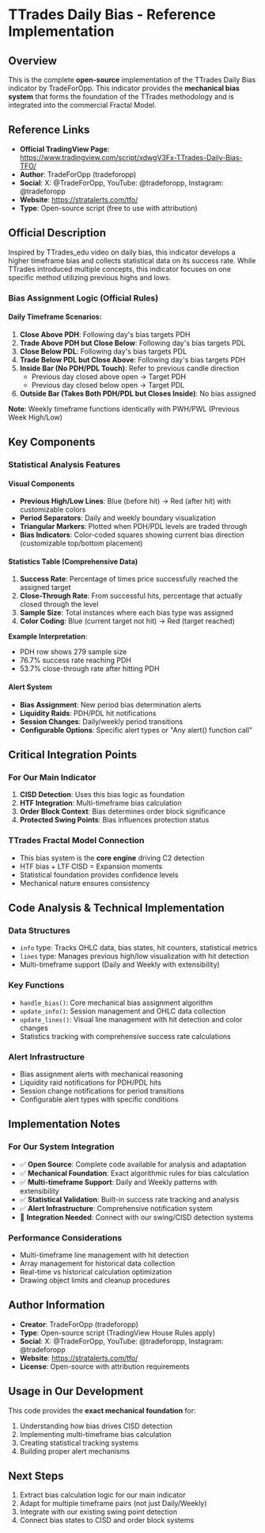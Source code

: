# TTrades Daily Bias - Reference Implementation

## Overview
This is the complete **open-source** implementation of the TTrades Daily Bias indicator by TradeForOpp. This indicator provides the **mechanical bias system** that forms the foundation of the TTrades methodology and is integrated into the commercial Fractal Model.

## Reference Links
- **Official TradingView Page**: https://www.tradingview.com/script/xdwgV3Fx-TTrades-Daily-Bias-TFO/
- **Author**: TradeForOpp (tradeforopp)
- **Social**: X: @TradeForOpp, YouTube: @tradeforopp, Instagram: @tradeforopp
- **Website**: https://stratalerts.com/tfo/
- **Type**: Open-source script (free to use with attribution)

## Official Description

Inspired by TTrades_edu video on daily bias, this indicator develops a higher timeframe bias and collects statistical data on its success rate. While TTrades introduced multiple concepts, this indicator focuses on one specific method utilizing previous highs and lows.

### Bias Assignment Logic (Official Rules)

#### Daily Timeframe Scenarios:
1. **Close Above PDH**: Following day's bias targets PDH
2. **Trade Above PDH but Close Below**: Following day's bias targets PDL  
3. **Close Below PDL**: Following day's bias targets PDL
4. **Trade Below PDL but Close Above**: Following day's bias targets PDH
5. **Inside Bar (No PDH/PDL Touch)**: Refer to previous candle direction
   - Previous day closed above open → Target PDH
   - Previous day closed below open → Target PDL
6. **Outside Bar (Takes Both PDH/PDL but Closes Inside)**: No bias assigned

**Note**: Weekly timeframe functions identically with PWH/PWL (Previous Week High/Low)

## Key Components

### Statistical Analysis Features

#### Visual Components
- **Previous High/Low Lines**: Blue (before hit) → Red (after hit) with customizable colors
- **Period Separators**: Daily and weekly boundary visualization  
- **Triangular Markers**: Plotted when PDH/PDL levels are traded through
- **Bias Indicators**: Color-coded squares showing current bias direction (customizable top/bottom placement)

#### Statistics Table (Comprehensive Data)
1. **Success Rate**: Percentage of times price successfully reached the assigned target
2. **Close-Through Rate**: From successful hits, percentage that actually closed through the level
3. **Sample Size**: Total instances where each bias type was assigned
4. **Color Coding**: Blue (current target not hit) → Red (target reached)

**Example Interpretation**: 
- PDH row shows 279 sample size
- 76.7% success rate reaching PDH
- 53.7% close-through rate after hitting PDH

#### Alert System
- **Bias Assignment**: New period bias determination alerts
- **Liquidity Raids**: PDH/PDL hit notifications  
- **Session Changes**: Daily/weekly period transitions
- **Configurable Options**: Specific alert types or "Any alert() function call"

## Critical Integration Points

### For Our Main Indicator
1. **CISD Detection**: Uses this bias logic as foundation
2. **HTF Integration**: Multi-timeframe bias calculation
3. **Order Block Context**: Bias determines order block significance
4. **Protected Swing Points**: Bias influences protection status

### TTrades Fractal Model Connection
- This bias system is the **core engine** driving C2 detection
- HTF bias + LTF CISD = Expansion moments
- Statistical foundation provides confidence levels
- Mechanical nature ensures consistency

## Code Analysis & Technical Implementation

### Data Structures
- `info` type: Tracks OHLC data, bias states, hit counters, statistical metrics
- `lines` type: Manages previous high/low visualization with hit detection
- Multi-timeframe support (Daily and Weekly with extensibility)

### Key Functions  
- `handle_bias()`: Core mechanical bias assignment algorithm
- `update_info()`: Session management and OHLC data collection
- `update_lines()`: Visual line management with hit detection and color changes
- Statistics tracking with comprehensive success rate calculations

### Alert Infrastructure
- Bias assignment alerts with mechanical reasoning
- Liquidity raid notifications for PDH/PDL hits
- Session change notifications for period transitions
- Configurable alert types with specific conditions

## Implementation Notes

### For Our System Integration
- ✅ **Open Source**: Complete code available for analysis and adaptation
- ✅ **Mechanical Foundation**: Exact algorithmic rules for bias calculation
- ✅ **Multi-timeframe Support**: Daily and Weekly patterns with extensibility
- ✅ **Statistical Validation**: Built-in success rate tracking and analysis
- ✅ **Alert Infrastructure**: Comprehensive notification system
- 🚧 **Integration Needed**: Connect with our swing/CISD detection systems

### Performance Considerations
- Multi-timeframe line management with hit detection
- Array management for historical data collection
- Real-time vs historical calculation optimization
- Drawing object limits and cleanup procedures

## Author Information
- **Creator**: TradeForOpp (tradeforopp)
- **Type**: Open-source script (TradingView House Rules apply)
- **Social**: X: @TradeForOpp, YouTube: @tradeforopp, Instagram: @tradeforopp
- **Website**: https://stratalerts.com/tfo/
- **License**: Open-source with attribution requirements

## Usage in Our Development
This code provides the **exact mechanical foundation** for:
1. Understanding how bias drives CISD detection
2. Implementing multi-timeframe bias calculation
3. Creating statistical tracking systems
4. Building proper alert mechanisms

## Next Steps
1. Extract bias calculation logic for our main indicator
2. Adapt for multiple timeframe pairs (not just Daily/Weekly)
3. Integrate with our existing swing point detection
4. Connect bias states to CISD and order block systems
